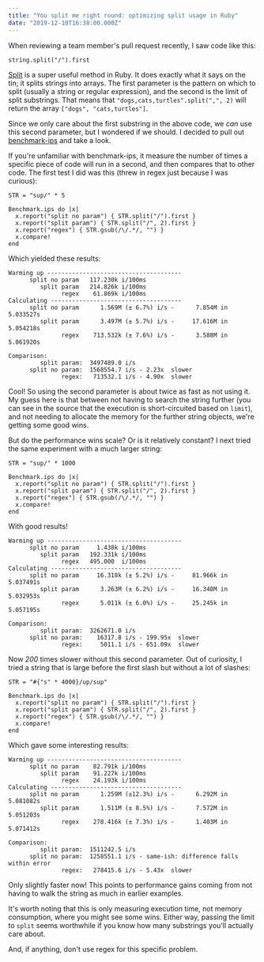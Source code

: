 ```yaml
---
title: "You split me right round: optimizing split usage in Ruby"
date: "2019-12-10T16:38:00.000Z"
---
```


When reviewing a team member's pull request recently, I saw code like this:

```
string.split("/").first
```

[Split](https://apidock.com/ruby/String/split) is a super useful method in Ruby. It does exactly what it says on the tin; it splits strings into arrays. The first parameter is the pattern on which to split (usually a string or regular expression), and the second is the limit of split substrings. That means that `"dogs,cats,turtles".split(",", 2)` will return the array `["dogs", "cats,turtles"]`.

Since we only care about the first substring in the above code, we _can_ use this second parameter, but I wondered if we should. I decided to pull out [benchmark-ips](https://github.com/evanphx/benchmark-ips) and take a look.

If you're unfamiliar with benchmark-ips, it measure the number of times a specific piece of code will run in a second, and then compares that to other code. The first test I did was this (threw in regex just because I was curious):

```
STR = "sup/" * 5

Benchmark.ips do |x|
  x.report("split no param") { STR.split("/").first }
  x.report("split param") { STR.split("/", 2).first }
  x.report("regex") { STR.gsub(/\/.*/, "") }
  x.compare!
end
```

Which yielded these results:

```
Warming up --------------------------------------
      split no param   117.230k i/100ms
         split param   214.826k i/100ms
               regex    61.869k i/100ms
Calculating -------------------------------------
      split no param      1.569M (± 6.7%) i/s -      7.854M in   5.033527s
         split param      3.497M (± 5.7%) i/s -     17.616M in   5.054218s
               regex    713.532k (± 7.6%) i/s -      3.588M in   5.061920s

Comparison:
         split param:  3497489.0 i/s
      split no param:  1568554.7 i/s - 2.23x  slower
               regex:   713532.1 i/s - 4.90x  slower

```

Cool! So using the second parameter is about twice as fast as not using it. My guess here is that between not having to search the string further (you can see in the source that the execution is short-circuited based on `limit`), and not needing to allocate the memory for the further string objects, we're getting some good wins.

But do the performance wins scale? Or is it relatively constant? I next tried the same experiment with a much larger string:

```
STR = "sup/" * 1000

Benchmark.ips do |x|
  x.report("split no param") { STR.split("/").first }
  x.report("split param") { STR.split("/", 2).first }
  x.report("regex") { STR.gsub(/\/.*/, "") }
  x.compare!
end
```

With good results!

```
Warming up --------------------------------------
      split no param     1.438k i/100ms
         split param   192.331k i/100ms
               regex   495.000  i/100ms
Calculating -------------------------------------
      split no param     16.318k (± 5.2%) i/s -     81.966k in   5.037491s
         split param      3.263M (± 6.2%) i/s -     16.348M in   5.032953s
               regex      5.011k (± 6.0%) i/s -     25.245k in   5.057195s

Comparison:
         split param:  3262671.0 i/s
      split no param:    16317.8 i/s - 199.95x  slower
               regex:     5011.1 i/s - 651.09x  slower               
```

Now *200* times slower without this second parameter. Out of curiosity, I tried a string that is large before the first slash but without a lot of slashes:

```
STR = "#{"s" * 4000}/up/sup" 

Benchmark.ips do |x|
  x.report("split no param") { STR.split("/").first }
  x.report("split param") { STR.split("/", 2).first }
  x.report("regex") { STR.gsub(/\/.*/, "") }
  x.compare!
end
```

Which gave some interesting results:

```
Warming up --------------------------------------
      split no param    82.791k i/100ms
         split param    91.227k i/100ms
               regex    24.193k i/100ms
Calculating -------------------------------------
      split no param      1.259M (±12.3%) i/s -      6.292M in   5.081082s
         split param      1.511M (± 8.5%) i/s -      7.572M in   5.051203s
               regex    278.416k (± 7.3%) i/s -      1.403M in   5.071412s

Comparison:
         split param:  1511242.5 i/s
      split no param:  1258551.1 i/s - same-ish: difference falls within error
               regex:   278415.6 i/s - 5.43x  slower
```

Only slightly faster now! This points to performance gains coming from not having to walk the string as much in earlier examples.

It's worth noting that this is only measuring execution time, not memory consumption, where you might see some wins. Either way, passing the limit to `split` seems worthwhile if you know how many substrings you'll actually care about.

And, if anything, don't use regex for this specific problem. 
